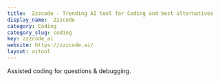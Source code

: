 ```yaml
---
title:  Zzzcode - Trending AI tool for Coding and best alternatives
display_name:  Zzzcode
category: Coding
category_slug: coding
key: zzzcode_ai
website: https://zzzcode.ai/
layout: aitool
---
```


Assisted coding for questions & debugging.
